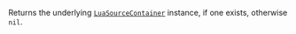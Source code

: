 Returns the underlying [`LuaSourceContainer`](https://create.roblox.com/docs/reference/engine/classes/LuaSourceContainer) instance, if one exists,
otherwise `nil`.